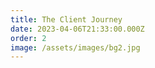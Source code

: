 ```yaml
---
title: The Client Journey
date: 2023-04-06T21:33:00.000Z
order: 2
image: /assets/images/bg2.jpg
---
```

